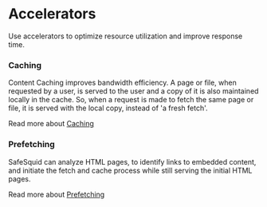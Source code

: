 # Accelerators

Use accelerators to optimize resource utilization and improve response time.

### Caching

Content Caching improves bandwidth efficiency. A page or file, when requested by a user, is served to the user and a copy of it is also maintained locally in the cache. So, when a request is made to fetch the same page or file, it is served with the local copy, instead of 'a fresh fetch'.

Read more about [Caching](https://help.safesquid.com/portal/en/kb/articles/1-4-1-caching)

### Prefetching

SafeSquid can analyze HTML pages, to identify links to embedded content, and initiate the fetch and cache process while still serving the initial HTML pages.

Read more about [Prefetching](https://help.safesquid.com/portal/en/kb/articles/1-4-2-prefetching)
